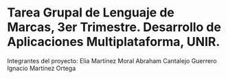 # Tarea Grupal de Lenguaje de Marcas, 3er Trimestre. Desarrollo de Aplicaciones Multiplataforma, UNIR.

Integrantes del proyecto:
Elia Martinez Moral
Abraham Cantalejo Guerrero
Ignacio Martinez Ortega
